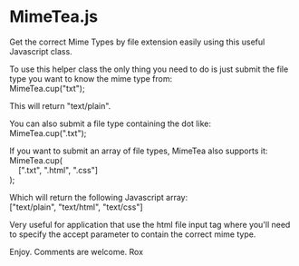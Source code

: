 MimeTea.js
==========

Get the correct Mime Types by file extension easily using this useful Javascript class.

To use this helper class the only thing you need to do is just submit the file type you want to know the mime type from:<br/>
MimeTea.cup("txt");

This will return "text/plain".

You can also submit a file type containing the dot like:<br/>
MimeTea.cup(".txt");

If you want to submit an array of file types, MimeTea also supports it:<br/>
MimeTea.cup(<br/>
&nbsp;&nbsp;&nbsp;&nbsp;[".txt", ".html", ".css"]<br/>
);

Which will return the following Javascript array:<br/>
["text/plain", "text/html", "text/css"]

Very useful for application that use the html file input tag where you'll need to specify the accept parameter to contain the correct mime type. 

Enjoy. 
Comments are welcome.
Rox
